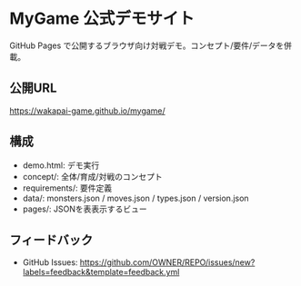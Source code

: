 # MyGame 公式デモサイト
GitHub Pages で公開するブラウザ向け対戦デモ。コンセプト/要件/データを併載。

## 公開URL
https://wakapai-game.github.io/mygame/

## 構成
- demo.html: デモ実行
- concept/: 全体/育成/対戦のコンセプト
- requirements/: 要件定義
- data/: monsters.json / moves.json / types.json / version.json
- pages/: JSONを表表示するビュー

## フィードバック
- GitHub Issues: https://github.com/OWNER/REPO/issues/new?labels=feedback&template=feedback.yml

